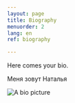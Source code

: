 ```yaml
---
layout: page
title: Biography
menuorder: 2
lang: en
ref: biography

---
```


Here comes your bio.

Меня зовут Наталья

![A bio picture](assets/bio.jpg)
